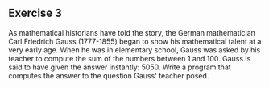 Exercise 3
---------- 

As mathematical historians have told the story, the German mathematician Carl Friedrich Gauss (1777-1855) began to show his mathematical talent at a very early age. When he was in elementary school, Gauss was asked by his teacher to compute the sum of the numbers between 1 and 100. Gauss is said to have given the answer instantly: 5050. Write a program that computes the answer to the question Gauss' teacher posed.